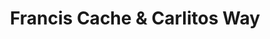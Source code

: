 ---
title: "Francis Cache & Carlitos Way"
url: /san-juan/francis-cache-and-carlitos-way/
shop: hairdresser
---